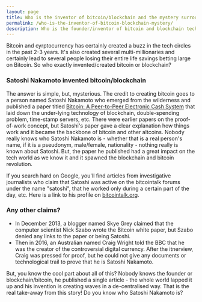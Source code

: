 ```yaml
---
layout: page
title: Who is the inventor of bitcoin/blockchain and the mystery surrounding it
permalink: /who-is-the-inventor-of-bitcoin-blockchain-mystery/
description: Who is the founder/inventor of bitcoin and blockchain technology? Who is Satoshi Nakamoto and what is the mystery surrounding him? 
---
```


Bitcoin and cyrptocurrency has certainly created a buzz in the tech circles in the past 2-3 years. It's also created several multi-millionaries and certainly lead to several people losing their entire life savings betting large on Bitcoin. So who exactly invented/created bitcoin or blockchain?

### Satoshi Nakamoto invented bitcoin/blockchain
The answer is simple, but, mysterious. The credit to creating bitcoin goes to a person named Satoshi Nakamoto who emerged from the wilderness and published a paper titled [Bitcoin: A Peer-to-Peer Electronic Cash System]("https://bitcoin.org/bitcoin.pdf") that laid down the under-lying technology of blockchain, double-spending problem, time-stamp servers, etc. There were earlier papers on the proof-of-work concept, but Satoshi's paper gave a clear explanation how things work and it became the backbone of bitcoin and other altcoins. Nobody really knows who Satoshi Nakamoto is - whether that is a real person's name, if it is a pseudonym, male/female, nationality - nothing really is known about Satoshi. But, the paper he published had a great impact on the tech world as we know it and it spawned the blockchain and bitcoin revolution.

If you search hard on Google, you'll find articles from investigative journalists who claim that Satoshi was active on the bitcointalk forums under the name "satoshi", that he worked only during a certain part of the day, etc. Here is a link to his profile on [bitcointalk.org](https://bitcointalk.org/index.php?action=profile;u=3). 

### Any other claims?
* In December 2013, a blogger named Skye Grey claimed that the computer scientist Nick Szabo wrote the Bitcoin white paper, but Szabo denied any links to the paper or being Satoshi.
* Then in 2016, an Australian named Craig Wright told the BBC that he was the creator of the controversial digital currency. After the itnerview, Craig was pressed for proof, but he could not give any documents or technological trail to prove that he is Satoshi Nakamoto. 

But, you know the cool part about all of this? Nobody knows the founder or blockchain/bitcoin, he published a single article - the whole world lapped it up and his invention is creating waves in a de-centralised way. That is the real take-away from this story!
Do you know who Satoshi Nakamoto is? 
